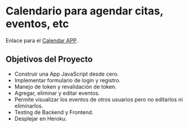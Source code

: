 # Calendario para agendar citas, eventos, etc

Enlace para el [Calendar APP](https://mern-calendar-pmpeloc.herokuapp.com/).

## Objetivos del Proyecto

- Construir una App JavaScript desde cero.
- Implementar formulario de login y registro.
- Manejo de token y revalidación de token.
- Agregar, eliminar y editar eventos.
- Permite visualizar los eventos de otros usuarios pero no editarlos ni eliminarlos.
- Testing de Backend y Frontend.
- Desplejar en Heroku.